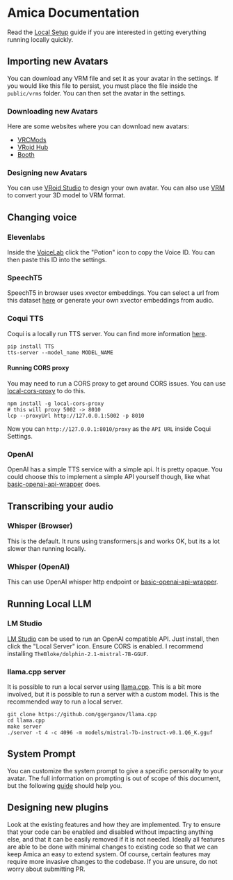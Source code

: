 # Amica Documentation

Read the [Local Setup](./local-setup.md) guide if you are interested in getting everything running locally quickly.

## Importing new Avatars

You can download any VRM file and set it as your avatar in the settings. If you would like this file to persist, you must place the file inside the `public/vrms` folder. You can then set the avatar in the settings.

### Downloading new Avatars

Here are some websites where you can download new avatars:

* [VRCMods](https://vrcmods.com/)
* [VRoid Hub](https://hub.vroid.com)
* [Booth](https://booth.pm)

### Designing new Avatars

You can use [VRoid Studio](https://vroid.com/en/studio) to design your own avatar. You can also use [VRM](https://vrm.dev/en/) to convert your 3D model to VRM format.

## Changing voice

### Elevenlabs

Inside the [VoiceLab](https://elevenlabs.io/voice-lab) click the "Potion" icon to copy the Voice ID. You can then paste this ID into the settings.

### SpeechT5

SpeechT5 in browser uses xvector embeddings. You can select a url from this dataset [here](https://huggingface.co/datasets/Xenova/cmu-arctic-xvectors-extracted/tree/main) or generate your own xvector embeddings from audio. 

### Coqui TTS

Coqui is a locally run TTS server. You can find more information [here](https://tts.readthedocs.io/).

```
pip install TTS
tts-server --model_name MODEL_NAME
```

#### Running CORS proxy

You may need to run a CORS proxy to get around CORS issues. You can use [local-cors-proxy](https://www.npmjs.com/package/local-cors-proxy) to do this.

```
npm install -g local-cors-proxy
# this will proxy 5002 -> 8010
lcp --proxyUrl http://127.0.0.1:5002 -p 8010
```

Now you can  `http://127.0.0.1:8010/proxy` as the `API URL` inside Coqui Settings.

### OpenAI

OpenAI has a simple TTS service with a simple api. It is pretty opaque. You could choose this to implement a simple API yourself though, like what [basic-openai-api-wrapper](https://github.com/semperai/basic-openai-api-wrapper) does.

## Transcribing your audio

### Whisper (Browser)

This is the default. It runs using transformers.js and works OK, but its a lot slower than running locally.

### Whisper (OpenAI)

This can use OpenAI whisper http endpoint or [basic-openai-api-wrapper](https://github.com/semperai/basic-openai-api-wrapper).

## Running Local LLM

### LM Studio

[LM Studio](https://lmstudio.ai/) can be used to run an OpenAI compatible API. Just install, then click the "Local Server" icon. Ensure CORS is enabled. I recommend installing `TheBloke/dolphin-2.1-mistral-7B-GGUF`.


### llama.cpp server

It is possible to run a local server using [llama.cpp](https://github.com/ggerganov/llama.cpp). This is a bit more involved, but it is possible to run a server with a custom model. This is the recommended way to run a local server.

```
git clone https://github.com/ggerganov/llama.cpp
cd llama.cpp
make server
./server -t 4 -c 4096 -m models/mistral-7b-instruct-v0.1.Q6_K.gguf
```

## System Prompt

You can customize the system prompt to give a specific personality to your avatar. The full information on prompting is out of scope of this document, but the following [guide](https://www.promptingguide.ai/introduction/settings) should help you.


## Designing new plugins

Look at the existing features and how they are implemented. Try to ensure that your code can be enabled and disabled without impacting anything else, and that it can be easily removed if it is not needed. Ideally all features are able to be done with minimal changes to existing code so that we can keep Amica an easy to extend system. Of course, certain features may require more invasive changes to the codebase. If you are unsure, do not worry about submitting PR.
